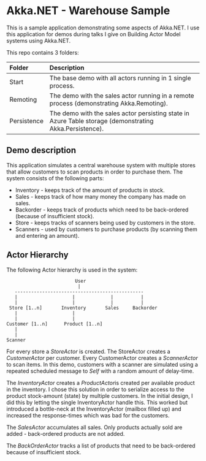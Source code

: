 # Akka.NET - Warehouse Sample
This is a sample application demonstrating some aspects of Akka.NET. I use this application for demos during talks I give on Building Actor Model systems using Akka.NET.

This repo contains 3 folders:

| Folder      | Description                                                                                             |
|:------------|:--------------------------------------------------------------------------------------------------------|
| Start       | The base demo with all actors running in 1 single process.                                              |
| Remoting    | The demo with the sales actor running in a remote process (demonstrating Akka.Remoting).                |
| Persistence | The demo with the sales actor persisting state in Azure Table storage (demonstrating Akka.Persistence). | 

## Demo description
This application simulates a central warehouse system with multiple stores that allow customers to scan products in order to purchase them. The system consists of the following parts:

* Inventory - keeps track of the amount of products in stock.
* Sales - keeps track of how many money the company has made on sales.
* Backorder - keeps track of products which need to be back-ordered (because of insufficient stock).
* Store - keeps tracks of scanners being used by customers in the store.
* Scanners - used by customers to purchase products (by scanning them and entering an amount).

## Actor Hierarchy
The following Actor hierarchy is used in the system:

```
                         User
                          |
   -----------------------------------------------
   |                    |             |          |  
   |                    |             |          |
 Store [1..n]       Inventory       Sales     Backorder
   |                    |           
   |                    |
Customer [1..n]      Product [1..n]
   |
   |
Scanner
```

For every store a *StoreActor* is created. The StoreActor creates a *CustomerActor* per customer. Every CustomerActor creates a *ScannerActor* to scan items. In this demo, customers with a scanner are simulated using a repeated scheduled message to *Self* with a random amount of delay-time.

The *InventoryActor* creates a *ProductActor*is created per available product in the inventory. I chose this solution in order to serialize access to the product stock-amount (state) by multiple customers. In the initial design, I did this by letting the single InventoryActor handle this. This worked but introduced a bottle-neck at the InventoryActor (mailbox filled up) and increased the response-times which was bad for the customers. 

The *SalesActor* accumulates all sales. Only products actually sold are added - back-ordered products are not added.

The *BackOrderActor* tracks a list of products that need to be back-ordered because of insufficient stock.

